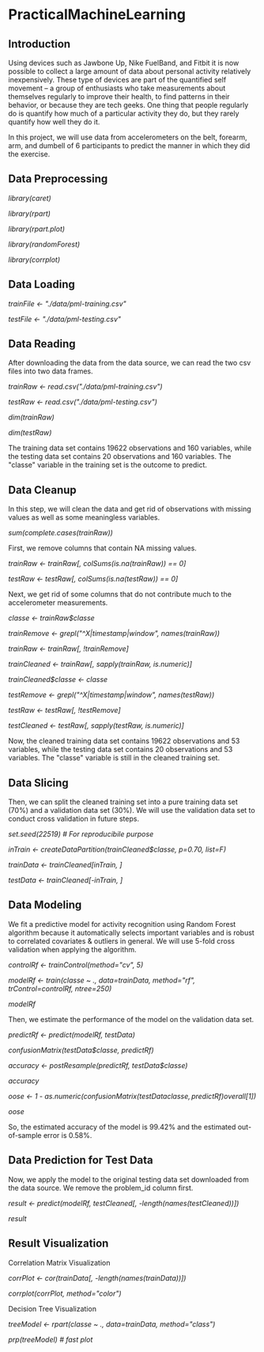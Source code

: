 # PracticalMachineLearning 

<h2>  Introduction </h2> 

Using devices such as Jawbone Up, Nike FuelBand, and Fitbit it is now possible to collect a large amount of data about personal activity relatively inexpensively. These type of devices are part of the quantified self movement – a group of enthusiasts who take measurements about themselves regularly to improve their health, to find patterns in their behavior, or because they are tech geeks. One thing that people regularly do is quantify how much of a particular activity they do, but they rarely quantify how well they do it.

In this project, we will use data from accelerometers on the belt, forearm, arm, and dumbell of 6 participants to predict the manner in which they did the exercise.

<h2> Data Preprocessing </h2> 

  _library(caret)_
  
  _library(rpart)_
  
  _library(rpart.plot)_
  
  _library(randomForest)_
  
  _library(corrplot)_

<h2> Data Loading </h2> 

  _trainFile <- "./data/pml-training.csv"_
  
  _testFile  <- "./data/pml-testing.csv"_
  
<h2> Data Reading </h2> 

After downloading the data from the data source, we can read the two csv files into two data frames.

  _trainRaw <- read.csv("./data/pml-training.csv")_
  
  _testRaw <- read.csv("./data/pml-testing.csv")_
  
  _dim(trainRaw)_
  
  _dim(testRaw)_

The training data set contains 19622 observations and 160 variables, while the testing data set contains 20 observations and 160 variables. The "classe" variable in the training set is the outcome to predict.

<h2> Data Cleanup </h2> 

In this step, we will clean the data and get rid of observations with missing values as well as some meaningless variables.

  _sum(complete.cases(trainRaw))_
  
First, we remove columns that contain NA missing values.

  _trainRaw <- trainRaw[, colSums(is.na(trainRaw)) == 0]_
  
  _testRaw <- testRaw[, colSums(is.na(testRaw)) == 0]_ 
  
Next, we get rid of some columns that do not contribute much to the accelerometer measurements.

  _classe <- trainRaw$classe_
  
  _trainRemove <- grepl("^X|timestamp|window", names(trainRaw))_
  
  _trainRaw <- trainRaw[, !trainRemove]_
  
  _trainCleaned <- trainRaw[, sapply(trainRaw, is.numeric)]_

  _trainCleaned$classe <- classe_

  _testRemove <- grepl("^X|timestamp|window", names(testRaw))_

  _testRaw <- testRaw[, !testRemove]_

  _testCleaned <- testRaw[, sapply(testRaw, is.numeric)]_
  
Now, the cleaned training data set contains 19622 observations and 53 variables, while the testing data set contains 20 observations and 53 variables. The "classe" variable is still in the cleaned training set.

<h2> Data Slicing </h2> 

Then, we can split the cleaned training set into a pure training data set (70%) and a validation data set (30%). We will use the validation data set to conduct cross validation in future steps.

  _set.seed(22519) # For reproducibile purpose_
  
  _inTrain <- createDataPartition(trainCleaned$classe, p=0.70, list=F)_
  
  _trainData <- trainCleaned[inTrain, ]_
  
  _testData <- trainCleaned[-inTrain, ]_

<h2> Data Modeling </h2> 

We fit a predictive model for activity recognition using Random Forest algorithm because it automatically selects important variables and is robust to correlated covariates & outliers in general. We will use 5-fold cross validation when applying the algorithm.

  _controlRf <- trainControl(method="cv", 5)_
  
  _modelRf <- train(classe ~ ., data=trainData, method="rf", trControl=controlRf, ntree=250)_
  
  _modelRf_
  
Then, we estimate the performance of the model on the validation data set.

  _predictRf <- predict(modelRf, testData)_
  
  _confusionMatrix(testData$classe, predictRf)_
  
  _accuracy <- postResample(predictRf, testData$classe)_
  
  _accuracy_
  
  _oose <- 1 - as.numeric(confusionMatrix(testData$classe, predictRf)$overall[1])_
  
  _oose_
  
So, the estimated accuracy of the model is 99.42% and the estimated out-of-sample error is 0.58%.

<h2> Data Prediction for Test Data </h2> 

Now, we apply the model to the original testing data set downloaded from the data source. We remove the problem_id column first.

  _result <- predict(modelRf, testCleaned[, -length(names(testCleaned))])_
  
  _result_

<h2> Result Visualization </h2> 

Correlation Matrix Visualization
  
  _corrPlot <- cor(trainData[, -length(names(trainData))])_
  
  _corrplot(corrPlot, method="color")_

Decision Tree Visualization
  
  _treeModel <- rpart(classe ~ ., data=trainData, method="class")_
  
  _prp(treeModel) # fast plot_
